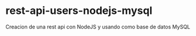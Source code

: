 # rest-api-users-nodejs-mysql
Creacion de una rest api con NodeJS y usando como base de datos MySQL
